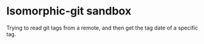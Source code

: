 # Isomorphic-git sandbox

Trying to read git tags from a remote, and then get the tag date of a specific tag.
